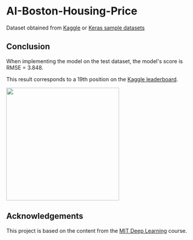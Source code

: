 # AI-Boston-Housing-Price

Dataset obtained from [Kaggle](https://www.kaggle.com/prasadperera/the-boston-housing-dataset/data?select=housing.csv) or [Keras sample datasets](https://storage.googleapis.com/tensorflow/tf-keras-datasets/boston_housing.npz) 


## Conclusion

When implementing the model on the test dataset, the model's score is RMSE = 3.848. 

This result corresponds to a 19th position on the [Kaggle leaderboard](https://www.kaggle.com/c/boston-housing/leaderboard).

<img src="https://github.com/luis-a-miranda/AI-Boston-Housing-Price/blob/main/kaggle_leaderboard.PNG" width="300" height="300">

## Acknowledgements
This project is based on the content from the [MIT Deep Learning](https://deeplearning.mit.edu) course.

